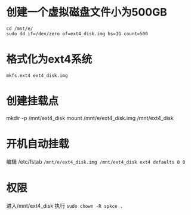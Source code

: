 
# 创建一个虚拟磁盘文件小为500GB
```
cd /mnt/e/
sudo dd if=/dev/zero of=ext4_disk.img bs=1G count=500
```

# 格式化为ext4系统
```
mkfs.ext4 ext4_disk.img 
```
# 创建挂载点
mkdir -p /mnt/ext4_disk 
mount /mnt/e/ext4_disk.img /mnt/ext4_disk 

# 开机自动挂载

编辑 /etc/fstab 
`/mnt/e/ext4_disk.img /mnt/ext4_disk ext4 defaults 0 0`

# 权限
进入/mnt/ext4_disk 执行
`sudo chown -R spkce .`